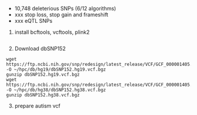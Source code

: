* 10,748 deleterious SNPs (6/12 algorithms)
* xxx stop loss, stop gain and frameshift
* xxx eQTL SNPs


1) install bcftools, vcftools, plink2
```
```
2) Download dbSNP152
```
wget https://ftp.ncbi.nih.gov/snp/redesign/latest_release/VCF/GCF_000001405.25.bgz -O ~/hpc/db/hg19/dbSNP152.hg19.vcf.bgz
gunzip dbSNP152.hg19.vcf.bgz
wget https://ftp.ncbi.nih.gov/snp/redesign/latest_release/VCF/GCF_000001405.38.bgz -O ~/hpc/db/hg38/dbSNP152.hg38.vcf.bgz
gunzip dbSNP152.hg38.vcf.bgz
````
3) prepare autism vcf
```
```
